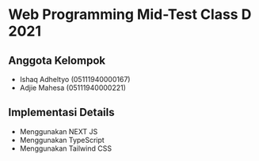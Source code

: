 # Web Programming Mid-Test Class D 2021

## Anggota Kelompok
- Ishaq Adheltyo (05111940000167)
- Adjie Mahesa (05111940000221)

## Implementasi Details
- Menggunakan NEXT JS
- Menggunakan TypeScript
- Menggunakan Tailwind CSS
